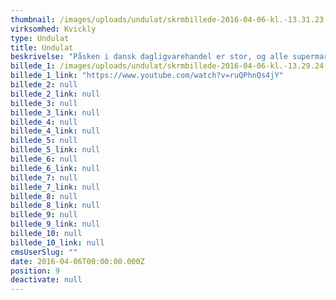 ```yaml
---
thumbnail: /images/uploads/undulat/skrmbillede-2016-04-06-kl.-13.31.23.png
virksomhed: Kvickly
type: Undulat
title: Undulat
beskrivelse: "Påsken i dansk dagligvarehandel er stor, og alle supermarkeder har fuld fokus på at kommunikere ”påskefrokost” og hvad dertil hører… på nær lige Kvickly, som modigt valgte at lægge alle æggene i en anden kurv og gå all in på kommunikationen af non-food varer. \nSammen udviklede vi en påskekampagne, der havde til formål at gøre Kvickly til top of mind i forbrugernes bevidsthed i påsken, få dem til et smile et par millimeter mere efter de havde set vores TVC – og få dem til at konkludere, at Kvickly har meget mere end lækre madvarer."
billede_1: /images/uploads/undulat/skrmbillede-2016-04-06-kl.-13.29.24.png
billede_1_link: "https://www.youtube.com/watch?v=ruQPhnQs4jY"
billede_2: null
billede_2_link: null
billede_3: null
billede_3_link: null
billede_4: null
billede_4_link: null
billede_5: null
billede_5_link: null
billede_6: null
billede_6_link: null
billede_7: null
billede_7_link: null
billede_8: null
billede_8_link: null
billede_9: null
billede_9_link: null
billede_10: null
billede_10_link: null
cmsUserSlug: ""
date: 2016-04-06T00:00:00.000Z
position: 9
deactivate: null
---
```


